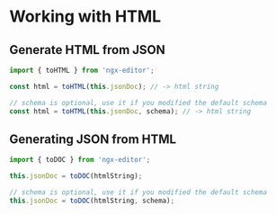 # Working with HTML

## Generate HTML from JSON

```ts
import { toHTML } from 'ngx-editor';

const html = toHTML(this.jsonDoc); // -> html string

// schema is optional, use it if you modified the default schema
const html = toHTML(this.jsonDoc, schema); // -> html string
```

## Generating JSON from HTML

```ts
import { toDOC } from 'ngx-editor';

this.jsonDoc = toDOC(htmlString);

// schema is optional, use it if you modified the default schema
this.jsonDoc = toDOC(htmlString, schema);
```
